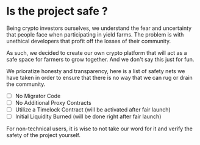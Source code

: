 # Is the project safe ?

Being crypto investors ourselves, we understand the fear and uncertainty that people face when participating in yield farms. The problem is with unethical developers that profit off the losses of their community.

As such, we decided to create our own crypto platform that will act as a safe space for farmers to grow together. And we don't say this just for fun.

We prioratize honesty and transparency, here is a list of safety nets we have taken in order to ensure that there is no way that we can rug or drain the community. 

* [ ] No Migrator Code 
* [ ] No Additional Proxy Contracts
* [ ] Utilize a Timelock Contract \(will be activated after fair launch\)
* [ ] Initial Liquidity Burned \(will be done right after fair launch\)

For non-technical users, it is wise to not take our word for it and verify the safety of the project yourself. 

